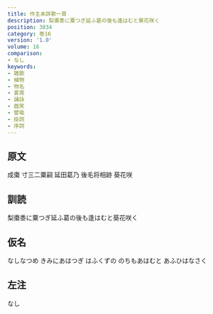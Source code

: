 ```yaml
---
title: 作主未詳歌一首
description: 梨棗黍に粟つぎ延ふ葛の後も逢はむと葵花咲く
position: 3834
category: 巻16
version: '1.0'
volume: 16
comparison:
- なし
keywords:
- 雑歌
- 植物
- 物名
- 宴席
- 誦詠
- 戯笑
- 譬喩
- 掛詞
- 序詞
---
```


## 原文

成棗 寸三二粟嗣 延田葛乃 後毛将相跡 葵花咲

## 訓読

梨棗黍に粟つぎ延ふ葛の後も逢はむと葵花咲く

## 仮名

なしなつめ きみにあはつぎ はふくずの のちもあはむと あふひはなさく

## 左注

なし
